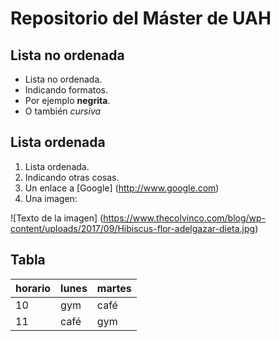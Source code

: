 # Repositorio del Máster de UAH

## Lista no ordenada

- Lista no ordenada.
- Indicando formatos. 
- Por ejemplo **negrita**.
- O también *cursiva*

## Lista ordenada

1. Lista ordenada. 
1. Indicando otras cosas. 
1. Un enlace a [Google] (http://www.google.com)
1. Una imagen:

![Texto de la imagen] (https://www.thecolvinco.com/blog/wp-content/uploads/2017/09/Hibiscus-flor-adelgazar-dieta.jpg)

## Tabla

| horario| lunes | martes |
| ------ |------ |------- |
|   10   | gym   | café   |
|   11   | café  | gym    |